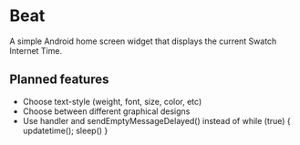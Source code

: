 # Beat #
A simple Android home screen widget that displays the current Swatch Internet Time.

## Planned features ##
  * Choose text-style (weight, font, size, color, etc)
  * Choose between different graphical designs
  * Use handler and sendEmptyMessageDelayed() instead of while (true) { updatetime(); sleep() }